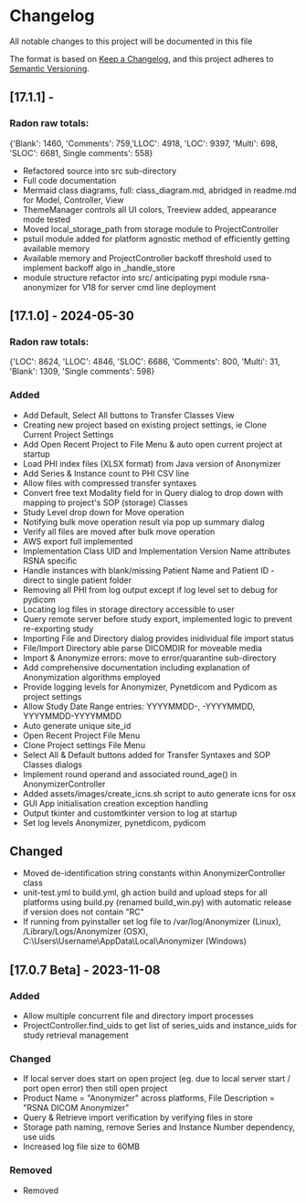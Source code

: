 # Changelog
All notable changes to this project will be documented in this file

The format is based on [Keep a Changelog](https://keepachangelog.com/en/1.0.0/),
and this project adheres to [Semantic Versioning](https://semver.org/spec/v2.0.0.html).

## [17.1.1] -
### Radon raw totals:
{'Blank': 1460, 'Comments': 759,'LLOC': 4918, 'LOC': 9397, 'Multi': 698,
'SLOC': 6681, Single comments': 558}
- Refactored source into src sub-directory
- Full code documentation
- Mermaid class diagrams, full: class_diagram.md, abridged in readme.md for Model, Controller, View
- ThemeManager controls all UI colors, Treeview added, appearance mode tested
- Moved local_storage_path from storage module to ProjectController
- pstuil module added for platform agnostic method of efficiently getting available memory
- Available memory and ProjectController backoff threshold used to implement backoff algo in _handle_store
- module structure refactor into src/ anticipating pypi module rsna-anonymizer for V18 for server cmd line deployment

## [17.1.0] - 2024-05-30
### Radon raw totals: 
{'LOC': 8624, 'LLOC': 4846, 'SLOC': 6686, 'Comments': 800, 'Multi': 31, 'Blank': 1309, 'Single comments': 598}
### Added
- Add Default, Select All buttons to Transfer Classes View
- Creating new project based on existing project settings, ie Clone Current Project Settings
- Add Open Recent Project to File Menu & auto open current project at startup
- Load PHI index files (XLSX format) from Java version of Anonymizer
- Add Series & Instance count to PHI CSV line
- Allow files with compressed transfer syntaxes 
- Convert free text Modality field for in Query dialog to drop down with mapping to project's SOP (storage) Classes
- Study Level drop down for Move operation
- Notifying bulk move operation result via pop up summary dialog
- Verify all files are moved after bulk move operation
- AWS export full implemented
- Implementation Class UID and Implementation Version Name attributes RSNA specific
- Handle instances with blank/missing Patient Name and Patient ID - direct to single patient folder
- Removing all PHI from log output except if log level set to debug for pydicom
- Locating log files in storage directory accessible to user
- Query remote server before study export, implemented logic to prevent re-exporting study
- Importing File and Directory dialog provides inidividual file import status
- File/Import Directory able parse DICOMDIR for moveable media
- Import & Anonymize errors: move to error/quarantine sub-directory
- Add comprehensive documentation including explanation of Anonymization algorithms employed
- Provide logging levels for Anonymizer, Pynetdicom and Pydicom as project settings
- Allow Study Date Range entries:  YYYYMMDD-, -YYYYMMDD, YYYYMMDD-YYYYMMDD
- Auto generate unique site_id
- Open Recent Project File Menu
- Clone Project settings File Menu
- Select All & Default buttons added for Transfer Syntaxes and SOP Classes dialogs
- Implement round operand and associated round_age() in AnonymizerController
- Added assets/images/create_icns.sh script to auto generate icns for osx
- GUI App initialisation creation exception handling
- Output tkinter and customtkinter version to log at startup
- Set log levels Anonymizer, pynetdicom, pydicom

## Changed
- Moved de-identification string constants within AnonymizerController class
- unit-test.yml to build.yml, gh action build and upload steps for all platforms using build.py (renamed build_win.py) with automatic release if version does not contain "RC"
- If running from pyinstaller set log file to /var/log/Anonymizer (Linux), /Library/Logs/Anonymizer (OSX), C:\Users\Username\AppData\Local\Anonymizer (Windows)

## [17.0.7 Beta] - 2023-11-08
### Added
- Allow multiple concurrent file and directory import processes
- ProjectController.find_uids to get list of series_uids and instance_uids for study retrieval management

### Changed
- If local server does start on open project (eg. due to local server start / port open error) then still open project 
- Product Name = "Anonymizer" across platforms, File Description = "RSNA DICOM Anonymizer"
- Query & Retrieve import verification by verifying files in store
- Storage path naming, remove Series and Instance Number dependency, use uids
- Increased log file size to 60MB

### Removed
 - Removed 
